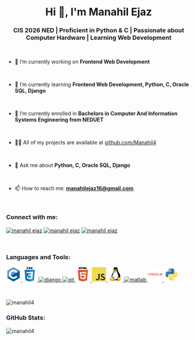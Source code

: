 <h1 align="center">Hi 👋, I'm Manahil Ejaz</h1>

<h3 align="center">CIS 2026 NED | Proficient in Python & C | Passionate about Computer Hardware | Learning Web Development</h3>

<br>

- 🔭 I’m currently working on **Frontend Web Development**

<br>

- 🌱 I’m currently learning **Frontend Web Development, Python, C, Oracle SQL, Django**

<br>

- 🌱 I’m currently enrolled in **Bachelors in Computer And Information Systems Engineering from NEDUET**

<br>

- 👨‍💻 All of my projects are available at [github.com/Manahil4](https://github.com/Manahil4)

<br>

- 💬 Ask me about **Python, C, Oracle SQL, Django**

<br>

- 📫 How to reach me: **manahilejaz16@gmail.com**

<br>

<h3 align="left">Connect with me:</h3>

<p align="left">
<a href="https://linkedin.com/in/manahil-ejaz" target="blank"><img align="center" src="https://raw.githubusercontent.com/rahuldkjain/github-profile-readme-generator/master/src/images/icons/Social/linked-in-alt.svg" alt="manahil ejaz" height="30" width="40" /></a>
<a href="https://fb.com/manahil-ejaz" target="blank"><img align="center" src="https://raw.githubusercontent.com/rahuldkjain/github-profile-readme-generator/master/src/images/icons/Social/facebook.svg" alt="manahil ejaz" height="30" width="40" /></a>
<a href="https://www.leetcode.com/manahil-ejaz" target="blank"><img align="center" src="https://raw.githubusercontent.com/rahuldkjain/github-profile-readme-generator/master/src/images/icons/Social/leet-code.svg" alt="manahil ejaz" height="30" width="40" /></a>
</p>

<br>

<h3 align="left">Languages and Tools:</h3>

<p align="left">
<a href="https://www.cprogramming.com/" target="_blank" rel="noreferrer"> <img src="https://raw.githubusercontent.com/devicons/devicon/master/icons/c/c-original.svg" alt="c" width="40" height="40"/> </a>
<a href="https://www.w3schools.com/css/" target="_blank" rel="noreferrer"> <img src="https://raw.githubusercontent.com/devicons/devicon/master/icons/css3/css3-original-wordmark.svg" alt="css3" width="40" height="40"/> </a>
<a href="https://www.djangoproject.com/" target="_blank" rel="noreferrer"> <img src="https://cdn.worldvectorlogo.com/logos/django.svg" alt="django" width="40" height="40"/> </a>
<a href="https://git-scm.com/" target="_blank" rel="noreferrer"> <img src="https://www.vectorlogo.zone/logos/git-scm/git-scm-icon.svg" alt="git" width="40" height="40"/> </a>
<a href="https://www.w3.org/html/" target="_blank" rel="noreferrer"> <img src="https://raw.githubusercontent.com/devicons/devicon/master/icons/html5/html5-original-wordmark.svg" alt="html5" width="40" height="40"/> </a>
<a href="https://developer.mozilla.org/en-US/docs/Web/JavaScript" target="_blank" rel="noreferrer"> <img src="https://raw.githubusercontent.com/devicons/devicon/master/icons/javascript/javascript-original.svg" alt="javascript" width="40" height="40"/> </a>
<a href="https://www.linux.org/" target="_blank" rel="noreferrer"> <img src="https://raw.githubusercontent.com/devicons/devicon/master/icons/linux/linux-original.svg" alt="linux" width="40" height="40"/> </a>
<a href="https://www.mathworks.com/" target="_blank" rel="noreferrer"> <img src="https://upload.wikimedia.org/wikipedia/commons/2/21/Matlab_Logo.png" alt="matlab" width="40" height="40"/> </a>
<a href="https://www.oracle.com/" target="_blank" rel="noreferrer"> <img src="https://raw.githubusercontent.com/devicons/devicon/master/icons/oracle/oracle-original.svg" alt="oracle" width="40" height="40"/> </a>
<a href="https://www.python.org" target="_blank" rel="noreferrer"> <img src="https://raw.githubusercontent.com/devicons/devicon/master/icons/python/python-original.svg" alt="python" width="40" height="40"/> </a>
</p>

<br>

<p><img align="left" src="https://github-readme-stats.vercel.app/api/top-langs?username=manahil4&show_icons=true&locale=en&layout=compact" alt="manahil4" /></p>

<br>

<h3 align="left">GitHub Stats:</h3>

<p><img align="center" src="https://github-readme-streak-stats.herokuapp.com/?user=manahil4&" alt="manahil4" /></p>
